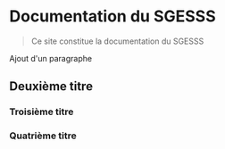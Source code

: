 # Documentation du SGESSS

> Ce site constitue la documentation du SGESSS

Ajout d'un paragraphe

## Deuxième titre

### Troisième titre

### Quatrième titre

